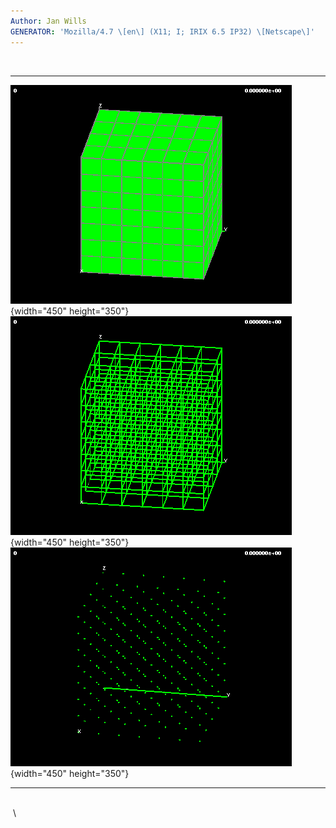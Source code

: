 ```yaml
---
Author: Jan Wills
GENERATOR: 'Mozilla/4.7 \[en\] (X11; I; IRIX 6.5 IP32) \[Netscape\]'
---
```


 
  ------------------------------------------------------ ------------------------------------------------------
  ![](new_html/brick1aa.gif){width="450" height="350"}   ![](new_html/brick1bb.gif){width="450" height="350"}
  ![](new_html/brick1cc.gif){width="450" height="350"}   
  ------------------------------------------------------ ------------------------------------------------------

\
 \
